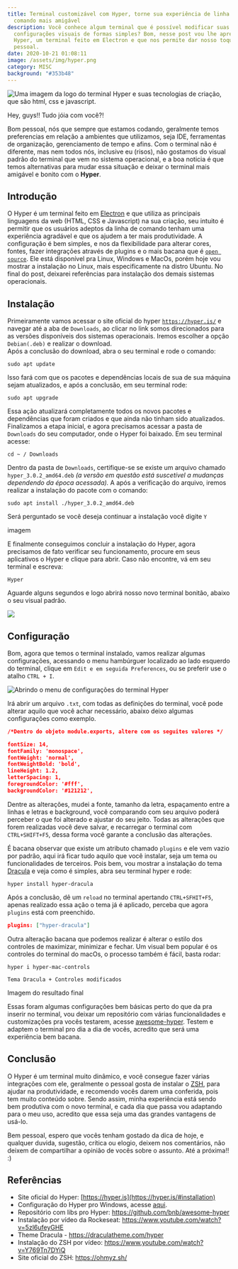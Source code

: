 ```yaml
---
title: Terminal customizável com Hyper, torne sua experiência de linha de
  comando mais amigável
description: Você conhece algum terminal que é possível modificar suas
  configurações visuais de formas simples? Bom, nesse post vou lhe apresentar o
  Hyper, um terminal feito em Electron e que nos permite dar nosso toque
  pessoal.
date: 2020-10-21 01:08:11
image: /assets/img/hyper.png
category: MISC
background: "#353b48"
---
```

![Uma imagem da logo do terminal Hyper e suas tecnologias de criação, que são html, css e javascript.](/assets/img/hyper.png)

Hey, guys!! Tudo jóia com você?!

Bom pessoal, nós que sempre que estamos codando, geralmente temos preferencias em relação a ambientes que utilizamos, seja IDE, ferramentas de organização, gerenciamento de tempo e afins. Com o terminal não é diferente, mas nem todos nós, inclusive eu (risos), não gostamos do visual padrão do terminal que vem no sistema operacional, e a boa noticia é que temos alternativas para mudar essa situação e deixar o terminal mais amigável e bonito com o **Hyper**. 

## Introdução

O Hyper é um terminal feito em [Electron](https://www.electronjs.org/) e que utiliza as principais linguagens da web (HTML, CSS e Javascript) na sua criação, seu intuito é permitir que os usuários adeptos da linha de comando tenham uma experiência agradável e que os ajudem a ter mais produtividade. A configuração é bem simples, e nos da flexibilidade para alterar cores, fontes, fazer integrações através de plugins e o mais bacana que é [`open source`](https://canaltech.com.br/produtos/O-que-e-open-source/). Ele está disponível pra Linux, Windows e MacOs, porém hoje vou mostrar a instalação no Linux, mais especificamente na distro Ubuntu. No final do post, deixarei referências para instalação dos demais sistemas operacionais. 

## Instalação

Primeiramente vamos acessar o site oficial do hyper [`https://hyper.is/`](https://hyper.is/) e navegar até a aba de `Downloads`, ao clicar no link somos direcionados para as versões disponíveis dos sistemas operacionais. Iremos escolher a opção `Debian(.deb)` e realizar o download. \
Após a conclusão do download, abra o seu terminal e rode o comando:

```shell
sudo apt update
```

Isso fará com que os pacotes e dependências locais de sua de sua máquina sejam atualizados, e após a conclusão, em seu terminal rode:

```shell
sudo apt upgrade
```

Essa ação atualizará completamente todos os novos pacotes e dependências que foram criados e que ainda não tinham sido atualizados. Finalizamos a etapa inicial, e agora precisamos acessar a pasta de `Downloads` do seu computador, onde o Hyper foi baixado. Em seu terminal acesse:

```shell
cd ~ / Downloads
```

Dentro da pasta de `Downloads`, certifique-se se existe um arquivo chamado `hyper_3.0.2_amd64.deb` *(a versão em questão está suscetível a mudanças dependendo da época acessada).* A após a verificação do arquivo, iremos realizar a instalação do pacote com o comando: 

```shell
sudo apt install ./hyper_3.0.2_amd64.deb
```

Será perguntado se você deseja continuar a instalação você digite `Y` 

imagem

E finalmente conseguimos concluir a instalação do Hyper, agora precisamos de fato verificar seu funcionamento, procure em seus aplicativos o Hyper e clique para abrir. Caso não encontre, vá em seu terminal e escreva: 

```
Hyper
```

 Aguarde alguns segundos e logo abrirá nosso novo terminal bonitão, abaixo o seu visual padrão.

![](/assets/img/checkbox_off.png)

## Configuração

Bom, agora que temos o terminal instalado, vamos realizar algumas configurações, acessando o menu hambúrguer localizado ao lado esquerdo do terminal, clique em `Edit e em seguida Preferences`, ou se preferir use o atalho `CTRL + I`.

![Abrindo o menu de configurações do terminal Hyper](/assets/img/abrindo_menu_terminal.gif "dsds")

Irá abrir um arquivo `.txt`, com todas as definições do terminal, você pode alterar aquilo que você achar necessário, abaixo deixo algumas configurações como exemplo.

```json
/*Dentro do objeto module.exports, altere com os seguites valores */

fontSize: 14,
fontFamily: 'monospace',
fontWeight: 'normal',
fontWeightBold: 'bold',
lineHeight: 1.2,
letterSpacing: 1,
foregroundColor: '#fff',
backgroundColor: '#121212',
```

Dentre as alterações, mudei a fonte, tamanho da letra, espaçamento entre a linhas e letras e background, você comparando com seu arquivo poderá perceber o que foi alterado e ajustar do seu jeito. Todas as alterações que forem realizadas você deve salvar, e recarregar o terminal com `CTRL+SHIFT+F5`, dessa forma você garante a conclusão das alterações.

É bacana observar que existe um atributo chamado `plugins` e ele vem vazio por padrão, aqui irá ficar tudo aquilo que você instalar, seja um tema ou funcionalidades de terceiros. Pois bem, vou mostrar a instalação do tema [Dracula](https://draculatheme.com/hyper) e veja como é simples, abra seu terminal hyper e rode:

```shell
hyper install hyper-dracula
```

Após a conclusão, dê um `reload` no terminal apertando `CTRL+SFHIT+F5`, apenas realizado essa ação o tema já é aplicado, perceba que agora `plugins` está com preenchido.

```json
plugins: ["hyper-dracula"]
```

Outra alteração bacana que podemos realizar é alterar o estilo dos controles de maximizar, minimizar e fechar. Um visual bem popular é os controles do terminal do macOs, o processo também é fácil, basta rodar:

```
hyper i hyper-mac-controls
```

`Tema Dracula + Controles modificados`

Imagem do resultado final

Essas foram algumas configurações bem básicas perto do que da pra inserir no terminal, vou deixar um repositório com várias funcionalidades e customizações pra vocês testarem, acesse [awesome-hyper](https://github.com/bnb/awesome-hyper). Testem e adaptem o terminal pro dia a dia de vocês, acredito que será uma experiência bem bacana.

## Conclusão

O Hyper é um terminal muito dinâmico, e você consegue fazer várias integrações com ele, geralmente o pessoal gosta de instalar o [ZSH](https://ohmyz.sh/), para ajudar na produtividade, e recomendo vocês darem uma conferida, pois tem muito conteúdo sobre. Sendo assim, minha experiência está sendo bem produtiva com o novo terminal, e cada dia que passa vou adaptando para o meu uso, acredito que essa seja uma das grandes vantagens de usá-lo.

Bem pessoal, espero que vocês tenham gostado da dica de hoje, e qualquer duvida, sugestão, crítica ou elogio, deixem nos comentários, não deixem de compartilhar a opinião de vocês sobre o assunto. Até a próxima!! :)

## Referências

* Site oficial do Hyper: [https://hyper.is](https://hyper.is/#installation)
* Configuração do Hyper pro Windows, acesse [aqui](<* https://medium.com/collabcode/hyper-no-windows10-instala%C3%A7%C3%A3o-configura%C3%A7%C3%A3o-integra%C3%A7%C3%A3o-vscode-cf80ad4a696d>).
* Repositório com libs pro Hyper: <https://github.com/bnb/awesome-hyper>
* Instalação por vídeo da Rockeseat: <https://www.youtube.com/watch?v=5zl6ufeyGHE>
* Theme Dracula - <https://draculatheme.com/hyper>
* Instalação do ZSH por vídeo: <https://www.youtube.com/watch?v=Y769Tn7DYiQ>
* Site oficial do ZSH: <https://ohmyz.sh/>